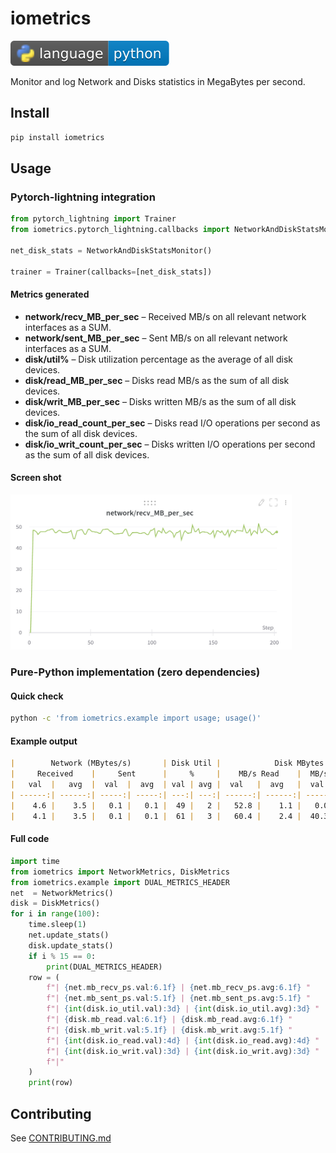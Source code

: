# iometrics

[![Python](https://github.com/elgalu/iometrics/raw/main/docs/img/badges/language.svg)](https://devdocs.io/python/)

Monitor and log Network and Disks statistics in MegaBytes per second.

## Install

```sh
pip install iometrics
```

## Usage

### Pytorch-lightning integration

```py
from pytorch_lightning import Trainer
from iometrics.pytorch_lightning.callbacks import NetworkAndDiskStatsMonitor

net_disk_stats = NetworkAndDiskStatsMonitor()

trainer = Trainer(callbacks=[net_disk_stats])
```

#### Metrics generated

* **network/recv_MB_per_sec**    – Received MB/s on all relevant network interfaces as a SUM.
* **network/sent_MB_per_sec**    – Sent     MB/s on all relevant network interfaces as a SUM.
* **disk/util%**                 – Disk utilization percentage as the average of all disk devices.
* **disk/read_MB_per_sec**       – Disks read MB/s    as the sum of all disk devices.
* **disk/writ_MB_per_sec**       – Disks written MB/s as the sum of all disk devices.
* **disk/io_read_count_per_sec** – Disks read I/O operations per second    as the sum of all disk devices.
* **disk/io_writ_count_per_sec** – Disks written I/O operations per second as the sum of all disk devices.

#### Screen shot

<img id="png_recv_MB_per_sec" width="450" src="https://github.com/elgalu/iometrics/raw/main/docs/img/metrics/network_recv_MB_per_sec.png" />

### Pure-Python implementation (zero dependencies)

#### Quick check

```sh
python -c 'from iometrics.example import usage; usage()'
```

#### Example output

```markdown
|        Network (MBytes/s)       | Disk Util |            Disk MBytes          |           Disk I/O          |
|     Received    |     Sent      |     %     |    MB/s Read    |  MB/s Written |     I/O Read    | I/O Write |
|   val  |   avg  |  val  |  avg  | val | avg |  val   |  avg   |  val  |  avg  |   val  |   avg  | val | avg |
| ------:| ------:| -----:| -----:| ---:| ---:| ------:| ------:| -----:| -----:| ------:| ------:| ---:| ---:|
|    4.6 |    3.5 |   0.1 |   0.1 |  49 |   2 |   52.8 |    1.1 |   0.0 |   0.9 |    211 |      4 |   5 |  18 |
|    4.1 |    3.5 |   0.1 |   0.1 |  61 |   3 |   60.4 |    2.4 |  40.3 |   1.7 |    255 |     10 | 149 |  21 |
```

#### Full code

```py
import time
from iometrics import NetworkMetrics, DiskMetrics
from iometrics.example import DUAL_METRICS_HEADER
net  = NetworkMetrics()
disk = DiskMetrics()
for i in range(100):
    time.sleep(1)
    net.update_stats()
    disk.update_stats()
    if i % 15 == 0:
        print(DUAL_METRICS_HEADER)
    row = (
        f"| {net.mb_recv_ps.val:6.1f} | {net.mb_recv_ps.avg:6.1f} "
        f"| {net.mb_sent_ps.val:5.1f} | {net.mb_sent_ps.avg:5.1f} "
        f"| {int(disk.io_util.val):3d} | {int(disk.io_util.avg):3d} "
        f"| {disk.mb_read.val:6.1f} | {disk.mb_read.avg:6.1f} "
        f"| {disk.mb_writ.val:5.1f} | {disk.mb_writ.avg:5.1f} "
        f"| {int(disk.io_read.val):4d} | {int(disk.io_read.avg):4d} "
        f"| {int(disk.io_writ.val):3d} | {int(disk.io_writ.avg):3d} "
        f"|"
    )
    print(row)
```

## Contributing

See [CONTRIBUTING.md](CONTRIBUTING.md)
